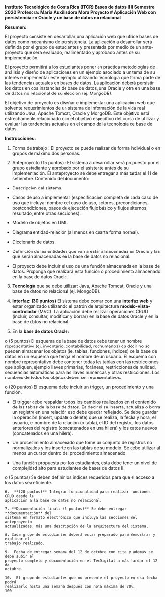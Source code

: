 **Instituto Tecnológico de Costa Rica (ITCR)
Bases de datos II
II Semestre 2020
Profesora: María Auxiliadora Mora
Proyecto #
Aplicación Web con persistencia en Oracle y un base de datos no relacional**

**Resumen:**

El proyecto consiste en desarrollar una aplicación web que utilice bases de datos como
mecanismo de persistencia. La aplicación a desarrollar será definida por el grupo de
estudiantes y presentada por medio de un ante-proyecto que será evaluado,
realimentado y aprobado antes de su implementación.

El proyecto permitirá a los estudiantes poner en práctica metodologías de análisis y
diseño de aplicaciones en un ejemplo asociado a un tema de su interés e implementar
este ejemplo utilizando tecnología que forma parte de las tendencias actuales en bases
de datos. La aplicación deberá persistir los datos en dos instancias de base de datos,
una Oracle y otra en una base de datos no relacional de su elección (ej. MongoDB).

El objetivo del proyecto es diseñar e implementar una aplicación web que solvente
requerimientos de un sistema de información de la vida real utilizando Java, Apache
Tomcat, Oracle y MongoDB. Este objetivo está estrechamente relacionado con el
objetivo específico del curso de utilizar y evaluar las tendencias actuales en el campo
de la tecnología de base de datos.

**Instrucciones** :

1. Forma de trabajo : El proyecto se puede realizar de forma individual o en grupos
de máximo dos personas.

2.  Anteproyecto (15 puntos) : El sistema a desarrollar será propuesto por el grupo
estudiante y aprobado por el asistente antes de su implementación. El
anteproyecto se debe entregar a más tardar el 11 de setiembre. Contenido del
documento:

* Descripción del sistema.

* Casos de uso a implementar (especificación completa de cada caso de
uso que incluya: nombre del caso de uso, actores, precondiciones, postcondiciones, pasos de ejecución flujo básico y flujos alternos,
resultado, entre otras secciones).

* Modelo de objetos en UML.

* Diagrama entidad-relación (al menos en cuarta forma normal).

* Diccionario de datos.

* Definición de las entidades que van a estar almacenadas en Oracle y las
que serán almacenadas en la base de datos no relacional.

* El proyecto debe incluir el uso de una función almacenada en la base de
datos. Proponga qué realizará esta función o procedimiento almacenado
en la base de datos Oracle.

3.  **Tecnología** que se debe utilizar: Java, Apache Tomcat, Oracle y una base de
datos no relacional (ej. MongoDB).

4. **Interfaz: (30 puntos)** El sistema debe contar con una **interfaz web** y estar
organizado utilizando el patrón de arquitectura **modelo-vista-controlador**
(MVC). La aplicación debe realizar operaciones CRUD (incluir, consultar,
modificar y borrar) en la base de datos Oracle y en la base de datos no
relacional.

5.  En la **base de datos Oracle:**


o (5 puntos) El esquema de la base de datos debe tener un nombre
representativo (ej. inventario, contabilidad, rechumanos) es decir no se
pueden almacenar los objetos (ie. tablas, funciones, índices) de la base
de datos en un esquema que tenga el nombre de un usuario. El esquema
con nombre representativo debe contener todas las tablas con las
restricciones que apliquen, ejemplo llaves primarias, foráneas,
restricciones de nulidad, secuencias automáticas para las llaves
numéricas y otras restricciones. Los nombres de todos los objetos deben
ser representativos.

o (20 puntos) El esquema debe incluir un trigger, un procedimiento y
una función.

* El trigger debe respaldar todos los cambios realizados en el
contenido de las tablas de la base de datos. Es decir si se inserta, actualiza o borra un registro en una relación eso debe quedar
reflejado. Se debe guardar la operación (insert, update o delete)
que se realiza, la fecha y hora, el usuario, el nombre de la relación
(o tabla), el ID del registro, los datos anteriores del registro
(concatenados en una hilera) y los datos nuevos (concatenados en
una hilera).

* Un procedimiento almacenado que tome un conjunto de registros
no normalizados y los inserte en las tablas de su modelo. Se debe
utilizar al menos un cursor dentro del procedimiento almacenado.

* Una función propuesta por los estudiantes, esta debe tener un nivel
de complejidad alto para estudiantes de bases de datos II.

o (5 puntos) Se deben definir los índices requeridos para que el acceso a
los datos sea eficiente.
```
6.  **(20 puntos)** Integrar funcionalidad para realizar funciones CRUD desde la
aplicación a la base de datos no relacional.

7. **Documentación final: (5 puntos)** Se debe entregar **documentación** del
sistema en formato electrónico que incluya las secciones del anteproyecto
actualizadas, más una descripción de la arquitectura del sistema.

8. Cada grupo de estudiantes deberá estar preparado para demostrar y explicar el
trabajo realizado.

9.  Fecha de entrega: semana del 12 de octubre con cita y además se debe subir el
proyecto completo y documentación en el TecDigital a más tardar el 12 de
octubre.

10.  El grupo de estudiantes que no presente el proyecto en esa fecha podrá
realizarlo hasta una semana después con nota máxima de 70%.
100
```

